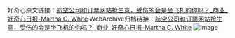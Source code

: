 好奇心原文链接：[航空公司和订票网站抢生意，受伤的会是坐飞机的你吗？_商业_好奇心日报-Martha C. White](https://www.qdaily.com/articles/10590.html)
WebArchive归档链接：[航空公司和订票网站抢生意，受伤的会是坐飞机的你吗？_商业_好奇心日报-Martha C. White](http://web.archive.org/web/20190623160930/https://www.qdaily.com/articles/10590.html)
![image](http://ww3.sinaimg.cn/large/007d5XDply1g3wfz2zmalj30u0540hdt)